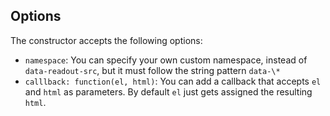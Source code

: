 ## Options

The constructor accepts the following options:

* `namespace`: You can specify your own custom namespace, instead of `data-readout-src`, but it must follow the string pattern `data-\*`
* `calllback: function(el, html)`: You can add a callback that accepts `el` and `html` as parameters. By default `el` just gets assigned the resulting `html`.
